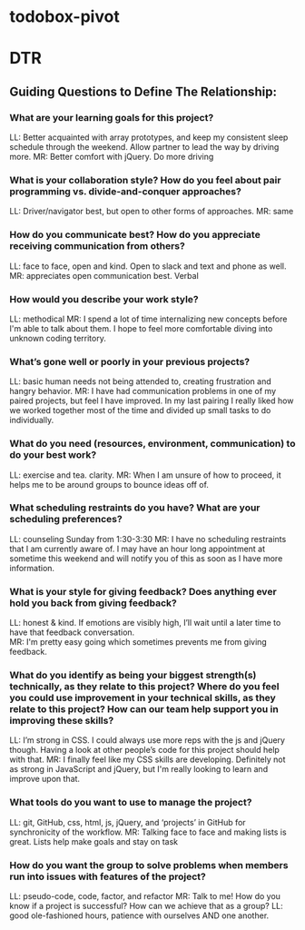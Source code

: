 # todobox-pivot

# DTR
## Guiding Questions to Define The Relationship:
### What are your learning goals for this project?
LL: Better acquainted with array prototypes, and keep my consistent sleep schedule through the weekend.  Allow partner to lead the way by driving more.
MR: Better comfort with jQuery. Do more driving
### What is your collaboration style? How do you feel about pair programming vs. divide-and-conquer approaches?
LL: Driver/navigator best, but open to other forms of approaches.
MR: same
### How do you communicate best? How do you appreciate receiving communication from others?
LL: face to face, open and kind. Open to slack and text and phone as well.
MR:  appreciates open communication best. Verbal 
### How would you describe your work style?
LL: methodical
MR: I spend a lot of time internalizing new concepts before I'm able to talk about them.  I hope to feel more comfortable diving into unknown coding territory.
### What’s gone well or poorly in your previous projects?
LL: basic human needs not being attended to, creating frustration and hangry behavior.
MR: I have had communication problems in one of my paired projects, but feel I have improved.  In my last pairing I really liked how we worked together most of the time and divided up small tasks to do individually.
### What do you need (resources, environment, communication) to do your best work?
LL: exercise and tea.  clarity.
MR: When I am unsure of how to proceed, it helps me to be around groups to bounce ideas off of.  
### What scheduling restraints do you have? What are your scheduling preferences?
LL: counseling Sunday from 1:30-3:30
MR: I have no scheduling restraints that I am currently aware of.  I may have an hour long appointment at sometime this weekend and will notify you of this as soon as I have more information.
### What is your style for giving feedback? Does anything ever hold you back from giving feedback?
LL:  honest & kind.  If emotions are visibly high, I’ll wait until a later time to have that feedback conversation.  
MR: I'm pretty easy going which sometimes prevents me from giving feedback.  
### What do you identify as being your biggest strength(s) technically, as they relate to this project? Where do you feel you could use improvement in your technical skills, as they relate to this project? How can our team help support you in improving these skills?
LL: I’m strong in CSS.  I could always use more reps with the js and jQuery though.  Having a look at other people’s code for this project should help with that.
MR: I finally feel like my CSS skills are developing.  Definitely not as strong in JavaScript and jQuery, but I'm really looking to learn and improve upon that.
### What tools do you want to use to manage the project?
LL: git, GitHub, css, html, js, jQuery, and ‘projects’ in GitHub for synchronicity of the workflow.
MR: Talking face to face and making lists is great. Lists help make goals and stay on task
### How do you want the group to solve problems when members run into issues with features of the project?
LL: pseudo-code, code, factor, and refactor
MR: Talk to me!
How do you know if a project is successful? How can we achieve that as a group?
LL: good ole-fashioned hours, patience with ourselves AND one another.

